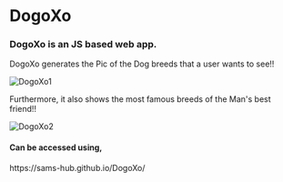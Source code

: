 
<h1> DogoXo</h1>

<h3> DogoXo is an JS based web app.</h3>

DogoXo generates the Pic of the Dog breeds that a user wants to see!!

![DogoXo1](https://user-images.githubusercontent.com/76864645/129559608-17036877-46d1-4adb-b5e3-c23f23f5848e.jpg)





Furthermore, it also shows the most famous breeds of the Man's best friend!!

![DogoXo2](https://user-images.githubusercontent.com/76864645/129559785-15cf93b8-1bfc-4d8f-89a6-3d4dcd288b4b.jpg)





<h4> Can be accessed using, </h4> 
https://sams-hub.github.io/DogoXo/
